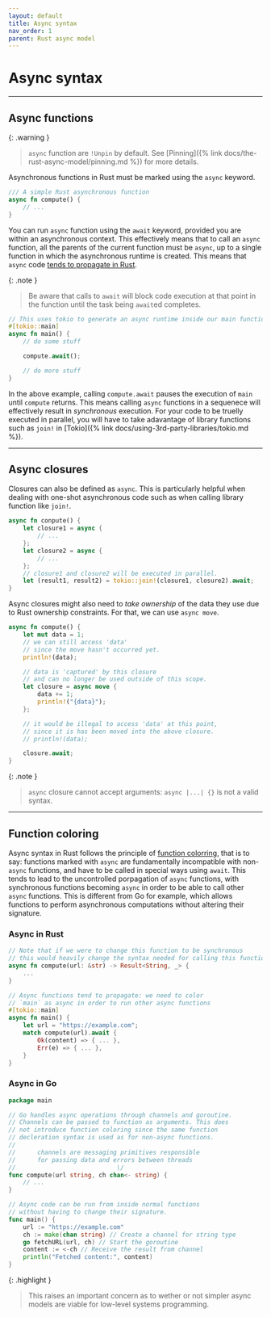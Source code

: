 ```yaml
---
layout: default
title: Async syntax
nav_order: 1
parent: Rust async model
---
```


# Async syntax

---

## Async functions

{: .warning }
> `async` function are `!Unpin` by default. See [Pinning]({% link docs/the-rust-async-model/pinning.md %}) for more details.


Asynchronous functions in Rust must be marked using the `async` keyword.


```rust
/// A simple Rust asynchronous function
async fn compute() {
    // ...
}
```

You can run `async` function using the `await` keyword, provided you are within an asynchronous context. This effectively means that to call an `async` function, all the parents of the current function must be `async`, up to a single function in which the asynchronous runtime is created. This means that `async` code [tends to propagate in Rust](#function-coloring).

{: .note }
> Be aware that calls to `await` will block code execution at that point in the function until the task being `await`ed completes.

```rust
// This uses tokio to generate an async runtime inside our main function.
#[tokio::main]
async fn main() {
    // do some stuff

    compute.await();

    // do more stuff
}
```

In the above example, calling `compute.await` pauses the execution of `main` until `compute` returns. This means calling `async` functions in a sequenece will effectively result in *synchronous* execution. For your code to be truelly executed in parallel, you will have to take adavantage of library functions such as `join!` in [Tokio]({% link docs/using-3rd-party-libraries/tokio.md %}).

---

## Async closures

Closures can also be defined as `async`. This is particularly helpful when dealing with one-shot asynchronous code such as when calling library function like `join!`.

```rust
async fn conpute() {
    let closure1 = async {
        // ...
    };
    let closure2 = async {
        // ...
    };
    // closure1 and closure2 will be executed in parallel.
    let (result1, result2) = tokio::join!(closure1, closure2).await;
}
```

Async closures might also need to *take ownership* of the data they use due to Rust ownership constraints. For that, we can use `async move`.

```rust
async fn compute() {
    let mut data = 1;
    // we can still access 'data' 
    // since the move hasn't occurred yet.
    println!(data);

    // data is 'captured' by this closure 
    // and can no longer be used outside of this scope.
    let closure = async move {
        data += 1;
        println!("{data}");
    };

    // it would be illegal to access 'data' at this point,
    // since it is has been moved into the above closure.
    // println!(data);

    closure.await;
}
```

{: .note }
> `async` closure cannot accept arguments: `async |...| {}` is not a valid syntax.

---

## Function coloring

Async syntax in Rust follows the principle of [function colorring](https://journal.stuffwithstuff.com/2015/02/01/what-color-is-your-function/), that is to say: functions marked with `async` are fundamentally incompatible with non-`async` functions, and have to be called in special ways using `await`. This tends to lead to the uncontrolled porpagation of `async` functions, with synchronous functions becoming `async` in order to be able to call other `async` functions. This is different from Go for example, which allows functions to perform asynchronous computations without altering their signature.

### Async in Rust

```rust
// Note that if we were to change this function to be synchronous
// this would heavily change the syntax needed for calling this function.
async fn compute(url: &str) -> Result<String, _> {
    ...
}

// Async functions tend to propagate: we need to color 
// `main` as async in order to run other async functions
#[tokio::main]
async fn main() {
    let url = "https://example.com";
    match compute(url).await {
        Ok(content) => { ... },
        Err(e) => { ... },
    }
}
```

### Async in Go

```go
package main

// Go handles async operations through channels and goroutine.
// Channels can be passed to function as arguments. This does
// not introduce function coloring since the same function 
// decleration syntax is used as for non-async functions.
//
//      channels are messaging primitives responsible
//      for passing data and errors between threads
//                            \/
func compute(url string, ch chan<- string) {
    // ...
}

// Async code can be run from inside normal functions
// without having to change their signature.
func main() {
	url := "https://example.com"
	ch := make(chan string) // Create a channel for string type
	go fetchURL(url, ch) // Start the goroutine
	content := <-ch // Receive the result from channel
	println("Fetched content:", content)
}
```

{: .highlight }
> This raises an important concern as to wether or not simpler async models are viable for low-level systems programming.
